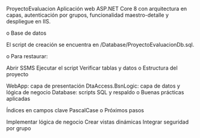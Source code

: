 ProyectoEvaluacion
Aplicación web ASP.NET Core 8 con arquitectura en capas, autenticación por grupos, funcionalidad maestro-detalle y despliegue en IIS.

o Base de datos

El script de creación se encuentra en /Database/ProyectoEvaluacionDb.sql.

o Para restaurar:

Abrir SSMS
Ejecutar el script
Verificar tablas y datos
o Estructura del proyecto

WebApp: capa de presentación
DtaAccess.BsnLogic: capa de datos y lógica de negocio
Database: scripts SQL y respaldo
o Buenas prácticas aplicadas

Índices en campos clave
PascalCase
o Próximos pasos

Implementar lógica de negocio
Crear vistas dinámicas
Integrar seguridad por grupo
